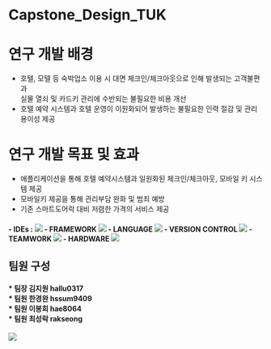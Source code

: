 # Capstone_Design_TUK

# 연구 개발 배경
- 호텔, 모텔 등 숙박업소 이용 시 
  대면 체크인/체크아웃으로 인해 발생되는 고객불편과      
  실물 열쇠 및 카드키 관리에 수반되는 불필요한 비용 개선   
- 호텔 예약 시스템과 호텔 운영이 이원화되어 발생하는 불필요한 인력 절감 및 관리 용이성 제공

# 연구 개발 목표 및 효과
- 애플리케이션을 통해 호텔 예약시스템과 일원화된 체크인/체크아웃, 모바일 키 시스템 제공
- 모바일키 제공을 통해 관리부담 완화 및 범죄 예방
- 기존 스마트도어락 대비 저렴한 가격의 서비스 제공
<h4>
- IDEs  : <img src="https://img.shields.io/badge/Android%20Studio-3DDC84.svg?style=for-the-badge&logo=android-studio&logoColor=white"/>
- FRAMEWORK   <img src="https://img.shields.io/badge/Flutter-%2302569B.svg?style=for-the-badge&logo=Flutter&logoColor=white"/>
- LANGUAGE   <img src="https://img.shields.io/badge/dart-%230175C2.svg?style=for-the-badge&logo=dart&logoColor=white" />
- VERSION CONTROL   <img src="https://img.shields.io/badge/github-%23121011.svg?style=for-the-badge&logo=github&logoColor=white"/>
- TEAMWORK   <img src="https://img.shields.io/badge/Notion-%23000000.svg?style=for-the-badge&logo=notion&logoColor=white"/>
- HARDWARE   <img src="https://img.shields.io/badge/-RaspberryPi-C51A4A?style=for-the-badge&logo=Raspberry-Pi"/>
</h4>
<h2> 팀원 구성</h2>
<h4>* 팀장 김지원 hallu0317 <br>
* 팀원 한경완 hssum9409 <br>
* 팀원 이봉희 hae8064 <br>
* 팀원 최성락 rakseong <br></h4>
<img src="https://img.shields.io/badge/dart-%230175C2.svg?style=for-the-badge&logo=dart&logoColor=white" />
